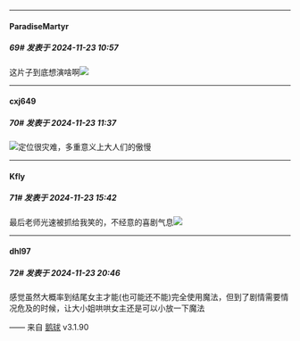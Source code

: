 ﻿
*****

####  ParadiseMartyr  
##### 69#       发表于 2024-11-23 10:57

这片子到底想演啥啊<img src="https://static.saraba1st.com/image/smiley/face2017/068.png" referrerpolicy="no-referrer">


*****

####  cxj649  
##### 70#       发表于 2024-11-23 11:37

<img src="https://static.saraba1st.com/image/smiley/face2017/002.png" referrerpolicy="no-referrer">定位很灾难，多重意义上大人们的傲慢


*****

####  Kfly  
##### 71#       发表于 2024-11-23 15:42

最后老师光速被抓给我笑的，不经意的喜剧气息<img src="https://static.saraba1st.com/image/smiley/face2017/053.png" referrerpolicy="no-referrer">


*****

####  dhl97  
##### 72#       发表于 2024-11-23 20:46

感觉虽然大概率到结尾女主才能(也可能还不能)完全使用魔法，但到了剧情需要情况危及的时候，让大小姐哄哄女主还是可以小放一下魔法

—— 来自 [鹅球](https://www.pgyer.com/GcUxKd4w) v3.1.90

